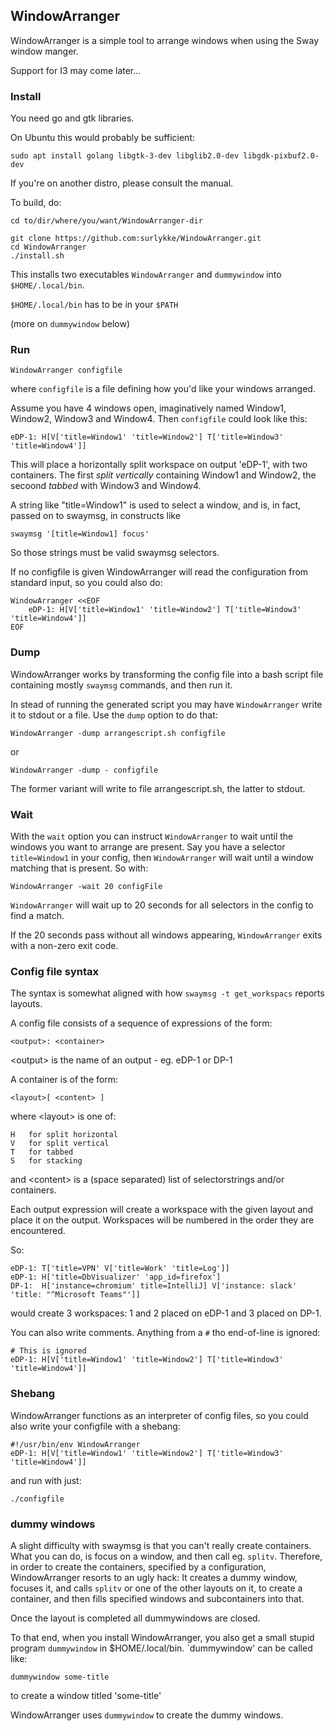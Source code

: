 ## WindowArranger

WindowArranger is a simple tool to arrange windows when using the Sway window manger.

Support for I3 may come later...

### Install

You need go and gtk libraries.

On Ubuntu this would probably be sufficient:

```
sudo apt install golang libgtk-3-dev libglib2.0-dev libgdk-pixbuf2.0-dev
```

If you're on another distro, please consult the manual.

To build, do:

```
cd to/dir/where/you/want/WindowArranger-dir

git clone https://github.com:surlykke/WindowArranger.git
cd WindowArranger
./install.sh
```

This installs two executables ```WindowArranger``` and ```dummywindow``` into ```$HOME/.local/bin```. 

```$HOME/.local/bin``` has to be in your ```$PATH```

(more on ```dummywindow``` below)

### Run

```
WindowArranger configfile
```

where `configfile` is a file defining how you'd like your windows arranged. 

Assume you have 4 windows open, imaginatively named Window1, Window2, Window3 and Window4. Then `configfile` could look like this:

```
eDP-1: H[V['title=Window1' 'title=Window2'] T['title=Window3' 'title=Window4']]
```

This will place a horizontally split workspace on output 'eDP-1', with two containers. The first _split vertically_ containing Window1 and Window2, the secoond _tabbed_ with Window3 and Window4.

A string like "title=Window1" is used to select a window, and is, in fact, passed on to swaymsg, in constructs like 

```
swaymsg '[title=Window1] focus'
``` 

So those strings must be valid swaymsg selectors.

If no configfile is given WindowArranger will read the configuration from standard input, so you could also do:

```
WindowArranger <<EOF
    eDP-1: H[V['title=Window1' 'title=Window2'] T['title=Window3' 'title=Window4']]
EOF

```


### Dump

WindowArranger works by transforming the config file into a bash script file containing mostly ```swaymsg``` commands, and then run it.

In stead of running the generated script you may have `WindowArranger` write it to stdout or a file. Use the `dump` option to do that:

```
WindowArranger -dump arrangescript.sh configfile
```

or

```
WindowArranger -dump - configfile
```

The former variant will write to file arrangescript.sh, the latter to stdout.


### Wait 

With the `wait` option you can instruct `WindowArranger` to wait until the windows you want to arrange are present. Say you have a selector `title=Window1` in your config, then `WindowArranger` will wait until a window matching that is present. So with:

```
WindowArranger -wait 20 configFile
```

`WindowArranger` will wait up to 20 seconds for all selectors in the config to find a match.

If the 20 seconds pass without all windows appearing, `WindowArranger` exits with a non-zero exit code.


### Config file syntax

The syntax is somewhat aligned with how ```swaymsg -t get_workspacs``` reports layouts.

A config file consists of a sequence of expressions of the form:

```
<output>: <container>
```

&lt;output&gt; is the name of an output - eg. eDP-1 or DP-1

A container is of the form:
```
<layout>[ <content> ]
```
where &lt;layout&gt; is one of:
```
H   for split horizontal
V   for split vertical
T   for tabbed
S   for stacking
```

and &lt;content&gt; is a (space separated) list of selectorstrings and/or containers. 

Each output expression will create a workspace with the given layout and place it on the output. Workspaces will be numbered in the order they are encountered. 

So:

```
eDP-1: T['title=VPN' V['title=Work' 'title=Log']]
eDP-1: H['title=DbVisualizer' 'app_id=firefox']
DP-1:  H['instance=chromium' title=IntelliJ] V['instance: slack' 'title: "^Microsoft Teams"']]
```

would create 3 workspaces: 1 and 2 placed on eDP-1 and 3 placed on DP-1.

You can also write comments. Anything from a `#` tho end-of-line is ignored:

```
# This is ignored
eDP-1: H[V['title=Window1' 'title=Window2'] T['title=Window3' 'title=Window4']]
```


### Shebang

WindowArranger functions as an interpreter of config files, so you could also write your configfile with a shebang:

```
#!/usr/bin/env WindowArranger
eDP-1: H[V['title=Window1' 'title=Window2'] T['title=Window3' 'title=Window4']]
```

and run with just:

```
./configfile
```

### dummy windows

A slight difficulty with swaymsg is that you can't really create containers. What you can do, is focus on a window, and then call eg. `splitv`. Therefore, in order to create the containers, specified by a configuration, WindowArranger resorts to an ugly hack: It creates a dummy window, focuses it, and calls `splitv` or one of the other layouts on it, to create a container, and then fills specified windows and subcontainers into that.

Once the layout is completed all dummywindows are closed. 

To that end, when you install WindowArranger, you also get a small stupid program `dummywindow` in $HOME/.local/bin. `dummywindow' can be called like:

```
dummywindow some-title
```

to create a window titled 'some-title'

WindowArranger uses `dummywindow` to create the dummy windows. 